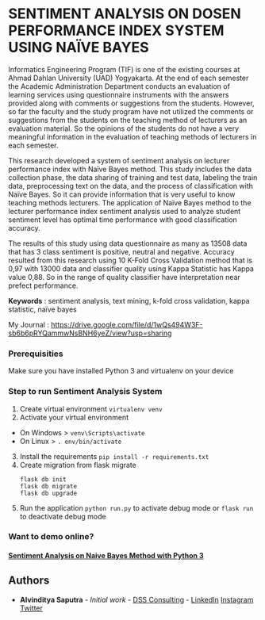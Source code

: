 # SENTIMENT ANALYSIS ON DOSEN PERFORMANCE INDEX SYSTEM USING NAÏVE BAYES

Informatics Engineering Program (TIF) is one of the existing courses at Ahmad Dahlan University
(UAD) Yogyakarta. At the end of each semester the Academic Administration Department conducts an
evaluation of learning services using questionnaire instruments with the answers provided along with
comments or suggestions from the students. However, so far the faculty and the study program have not
utilized the comments or suggestions from the students on the teaching method of lecturers as an evaluation
material. So the opinions of the students do not have a very meaningful information in the evaluation of
teaching methods of lecturers in each semester.

This research developed a system of sentiment analysis on lecturer performance index with Naïve
Bayes method. This study includes the data collection phase, the data sharing of training and test data,
labeling the train data, preprocessing text on the data, and the process of classification with Naïve Bayes.
So it can provide information that is very useful to know teaching methods lecturers. The application of
Naïve Bayes method to the lecturer performance index sentiment analysis used to analyze student sentiment
level has optimal time performance with good classification accuracy.

The results of this study using data questionnaire as many as 13508 data that has 3 class sentiment
is positive, neutral and negative. Accuracy resulted from this research using 10 K-Fold Cross Validation
method that is 0,97 with 13000 data and classifier quality using Kappa Statistic has Kappa value 0,88. So
in the range of quality classifier have interpretation near prefect performance.

__Keywords__ : sentiment analysis, text mining, k-fold cross validation, kappa statistic, naïve bayes


My Journal : https://drive.google.com/file/d/1wQs494W3F-sb6b6pRYQammwNsBNH6yeZ/view?usp=sharing

### Prerequisities
Make sure you have installed Python 3 and virtualenv on your device

### Step to run Sentiment Analysis System
1. Create virtual environment `virtualenv venv`
2. Activate your virtual environment
  - On Windows > `venv\Scripts\activate`
  - On Linux > `. env/bin/activate`
3. Install the requirements `pip install -r requirements.txt`
4. Create migration from flask migrate
   ```
   flask db init
   flask db migrate
   flask db upgrade
   ```
5. Run the application `python run.py` to activate debug mode or `flask run` to deactivate debug mode

### Want to demo online?
#### [Sentiment Analysis on Naive Bayes Method with Python 3](https://sentiment-analysis-naive-bayes.herokuapp.com/)

## Authors

* **Alvinditya Saputra** - *Initial work* - [DSS Consulting](https://dssconsulting.id/) - [LinkedIn](https://linkedin.com/in/piinalpin) [Instagram](https://www.instagram.com/piinalpin) [Twitter](https://www.twitter.com/piinalpin)

